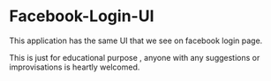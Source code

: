 # Facebook-Login-UI

This application has the same UI that we see on facebook login page. 

This is just for educational purpose , anyone with any suggestions or improvisations is heartly welcomed. 


